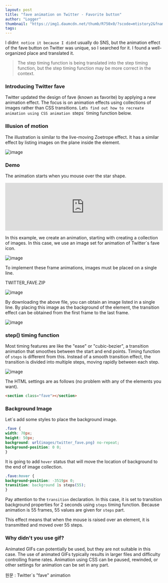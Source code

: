 ```yaml
---
layout: post
title: "fave animation on Twitter - Favorite button"
author: "Logger"
thumbnail: "https://img1.daumcdn.net/thumb/R750x0/?scode=mtistory2&fname=https%3A%2F%2Ft1.daumcdn.net%2Fcfile%2Ftistory%2F2525434E55E58C5F2F"
tags: 
---
```



I didn`t notice it because I didn`t usually do SNS, but the animation effect of the fave button on Twitter was unique, so I searched for it. I found a well-organized place and translated it.

> The step timing function is being translated into the step timing function, but the step timing function may be more correct in the context.

### Introducing Twitter fave

Twitter updated the design of fave (known as favorite) by applying a new animation effect. The focus is on animation effects using collections of images rather than CSS transitions. Let`s find out how to recreate animation using CSS animation `steps` timing function below.

### Illusion of motion

The illustration is similar to the live-moving Zoetrope effect. It has a similar effect by listing images on the plane inside the element.

![image](https://t1.daumcdn.net/cfile/tistory/24223F3355E5864E1D)

### Demo

The animation starts when you mouse over the star shape.

<iframe allowfullscreen="true" allowpaymentrequest="true" allowtransparency="true" class="cp_embed_iframe " frameborder="0" height="153" width="100%" name="cp_embed_1" scrolling="no" src="https://codepen.io/uzugoer/embed/XmWVgK?height=153&amp;theme-id=17120&amp;slug-hash=XmWVgK&amp;default-tab=result&amp;user=uzugoer&amp;name=cp_embed_1" style="width: 100%; overflow:hidden; display:block;" title="CodePen Embed" loading="lazy" id="cp_embed_XmWVgK"></iframe>

In this example, we create an animation, starting with creating a collection of images. In this case, we use an image set for animation of Twitter`s fave icon.

![image](https://t1.daumcdn.net/cfile/tistory/266A933655E58A690D)

To implement these frame animations, images must be placed on a single line.

TWITTER_FAVE.ZIP

![image](https://t1.daumcdn.net/tistory_admin/assets/blog/tistory-c7dfbd168c0411053a6239c394b8e859c3a8ab47/blogs/image/extension/zip.gif?_version_=tistory-c7dfbd168c0411053a6239c394b8e859c3a8ab47)

By downloading the above file, you can obtain an image listed in a single line. By placing this image as the background of the element, the transition effect can be obtained from the first frame to the last frame.

![image](https://t1.daumcdn.net/cfile/tistory/2525434E55E58C5F2F)

### step() timing function

Most timing features are like the "ease" or "cubic-bezier", a transition animation that smoothes between the start and end points. Timing function of `steps` is different from this. Instead of a smooth transition effect, the transition is divided into multiple steps, moving rapidly between each step.

![image](https://t1.daumcdn.net/cfile/tistory/230BE53555E591D113)

The HTML settings are as follows (no problem with any of the elements you want).

```html
<section class="fave"></section>

```

### Background Image

Let`s add some styles to place the background image.

```css
.fave {
width: 70px;
height: 50px;
background: url(images/twitter_fave.png) no-repeat;
background-position: 0 0;
}

```

It is going to add `hover` status that will move the location of background to the end of image collection.

```css
.fave:hover {
background-position: -3519px 0;
transition: background 1s steps(55);
}

```

Pay attention to the `transition` declaration. In this case, it is set to transition background properties for 2 seconds using `steps` timing function. Because animation is 55 frames, 55 values are given for `steps` part.

This effect means that when the mouse is raised over an element, it is transmitted and moved over 55 steps.

### Why didn't you use gif?

Animated GIFs can potentially be used, but they are not suitable in this case. The use of animated GIFs typically results in larger files and difficulty controlling frame rates. Animation using CSS can be paused, rewinded, or other settings for animation can be set in any part.

원문 : Twitter`s "fave" animation